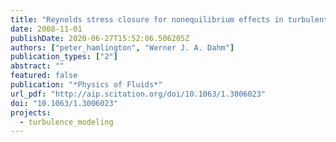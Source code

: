 ```yaml
---
title: "Reynolds stress closure for nonequilibrium effects in turbulent flows"
date: 2008-11-01
publishDate: 2020-06-27T15:52:06.506205Z
authors: ["peter_hamlington", "Werner J. A. Dahm"]
publication_types: ["2"]
abstract: ""
featured: false
publication: "*Physics of Fluids*"
url_pdf: "http://aip.scitation.org/doi/10.1063/1.3006023"
doi: "10.1063/1.3006023"
projects:
  - turbulence_modeling
---
```


